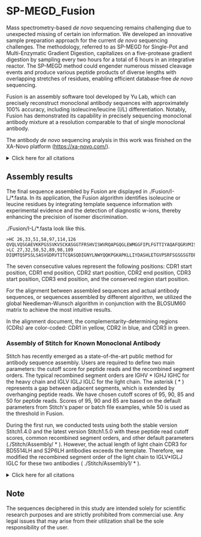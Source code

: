 # SP-MEGD_Fusion

Mass spectrometry-based *de novo* sequencing remains challenging due to unexpected missing of certain ion information. We developed an innovative sample preparation approach for the current *de novo* sequencing challenges. The methodology, referred to as SP-MEGD for Single-Pot and Multi-Enzymatic Gradient Digestion, capitalizes on a five-protease gradient digestion by sampling every two hours for a total of 6 hours in an integrative reactor. The SP-MEGD method could engender numerous missed cleavage events and produce various peptide products of diverse lengths with overlapping stretches of residues, enabling efficient database-free *de novo* sequencing.

Fusion is an assembly software tool developed by Yu Lab, which can precisely reconstruct monoclonal antibody sequences with approximately 100% accuracy, including isoleucine/leucine (I/L) differentiation. Notably, Fusion has demonstrated its capability in precisely sequencing monoclonal antibody mixture at a resolution comparable to that of single monoclonal antibody. 

The antibody *de novo* sequencing analysis in this work was finished on the XA-Novo platform (https://xa-novo.com/).


<details><summary>Click here for all citations </summary>

  * SP-MEGD:
    * Xiong Y, Xiao J, Jiang W, et al. Simplified and Rapid Workflow Enhances Throughput of *De Novo* Sequencing of COVID-19 Neutralizing Antibodies[J]. bioRxiv, 2024: 2024.08. 09.607349.

  * Fusion:
    * Jiang W, Xiong Y, Xiao J, et al. Comprehensive assembly of monoclonal and mixed antibody sequences[J]. bioRxiv, 2024: 2024.08. 09.607415.

</details>

## Assembly results

The final sequence assembled by Fusion are displayed in ./Fusion/I-L/*.fasta. In its application, the Fusion algorithm identifies isoleucine or leucine residues by integrating template sequence information with experimental evidence and the detection of diagnostic w-ions, thereby enhancing the precision of isomer discrimination.

./Fusion/I-L/*.fasta look like this.
```
>HC 26,33,51,58,97,114,126
QVQLVQSGAEVKKPGSSVKVSCKASGGTFRSHVISWVRQAPGQGLEWMGGFIPLFGTTIYAQAFQGRVMISADESTSTAYMELSSLRSEDTAVYFCARLFPNGDPNSPEDGFDIWGQGTLVTVSAASTKGPSVFPLAPSSKSTSGGTAALGCLVKDYFPEPVTVSWNSGALTSGVHTFPAVLQSSGLYSLSSVVTVPSSSLGTQTYICNVNHKPSNTKVDKKVEPKSCDKTHTCPPCPAPELLGGPSVFLFPPKPKDTLMISRTPEVTCVVVDVSHEDPEVKFNWYV
>LC 27,32,50,52,89,98,109
DIQMTQSPSSLSASVGDRVTITCQASQDIGNYLNWYQQKPGKAPKLLIYDASHLETGVPSRFSGSGSGTDFTFTISSLQPEDIATYYCQRYDDLPSYTFGQGTKVEIKRTVAAPSVFIFPPSDEQLKSGTASVVCLLNNFYPREAKVQWKVDNALQSGNSQESVTEQDSKDSTYSLSSTLTLSKADYEKH
```
The seven consecutive values represent the following positions: CDR1 start position, CDR1 end position, CDR2 start position, CDR2 end position, CDR3 start position, CDR3 end position, and the conserved region start position.

For the alignment between assembled sequences and actual antibody sequences, or sequences assembled by different algorithm, we utilized the global Needleman-Wunsch algorithm in conjunction with the BLOSUM60 matrix to achieve the most intuitive results. 

In the alignment document, the complementarity-determining regions (CDRs) are color-coded: CDR1 in yellow, CDR2 in blue, and CDR3 in green.

### Assembly of Stitch for Known Monoclonal Antibody

Stitch has recently emerged as a state-of-the-art public method for antibody sequence assembly. Users are required to define two main parameters: the cutoff score for peptide reads and the recombined segment orders. The typical recombined segment orders are IGHV * IGHJ IGHC for the heavy chain and IGLV IGLJ IGLC for the light chain. The asterisk ( * ) represents a gap between adjacent segments, which is extended by overhanging peptide reads. We have chosen cutoff scores of 95, 90, 85 and 50 for peptide reads. Scores of 95, 90 and 85 are based on the default parameters from Stitch's paper or batch file examples, while 50 is used as the threshold in Fusion. 

During the first run, we conducted tests using both the stable version Stitch1.4.0 and the latest version Stitch1.5.0 with these peptide read cutoff scores, common recombined segment orders, and other default parameters (./Stitch/Assembly/ * ). However, the actual length of light chain CDR3 for BD5514LH and S2P6LH antibodies exceeds the template. Therefore, we modified the recombined segment order of the light chain to IGLV*IGLJ IGLC for these two antibodies ( ./Stitch/Assembly1/ * ).

<details><summary>Click here for all citations</summary>  
* Likic, V. (2008). The Needleman-Wunsch algorithm for sequence alignment. Lecture at the 7th Melbourne Bioinformatics Course, Bi021 Molecular Science and Biotechnology Institute, University of Melbourne, pp. 1–46.  
<br>  
* Schulte, D., Snijder, J. (2024). A handle on mass coincidence errors in de novo sequencing of antibodies by bottom-up proteomics. *Journal of Proteome Research*.

</details>

## Note

The sequences deciphered in this study are intended solely for scientific research purposes and are strictly prohibited from commercial use. Any legal issues that may arise from their utilization shall be the sole responsibility of the user.
